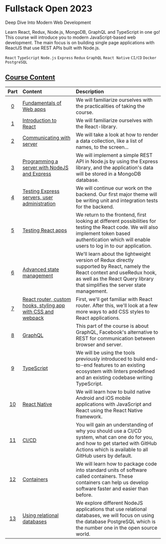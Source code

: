 # Fullstack Open 2023

Deep Dive Into Modern Web Development

Learn React, Redux, Node.js, MongoDB, GraphQL and TypeScript in one go! This course will introduce
you to modern JavaScript-based web development. The main focus is on building single page
applications with ReactJS that use REST APIs built with Node.js.

`React` `TypeScript` `Node.js` `Express` `Redux` `GraphQL` `React Native` `CI/CD` `Docker` `PostgreSQL`

## [Course Content](https://github.com/orgs/wesleydmscn-docs/projects/4)

|                                   Part                                    | Content                                                                                            | Description                                                                                                                                                                                                 |
| :-----------------------------------------------------------------------: | :------------------------------------------------------------------------------------------------- | :---------------------------------------------------------------------------------------------------------------------------------------------------------------------------------------------------------- |
|  [0](https://github.com/wesleydmscn-docs/fullstackopen-2023/milestone/1)  | [Fundamentals of Web apps](https://fullstackopen.com/en/part0)                                     | We will familiarize ourselves with the practicalities of taking the course.                                                                                                                                 |
|  [1](https://github.com/wesleydmscn-docs/fullstackopen-2023/milestone/2)  | [Introduction to React ](https://fullstackopen.com/en/part1)                                       | We will familiarize ourselves with the React-library.                                                                                                                                                       |
|  [2](https://github.com/wesleydmscn-docs/fullstackopen-2023/milestone/3)  | [Communicating with server](https://fullstackopen.com/en/part2)                                    | We will take a look at how to render a data collection, like a list of names, to the screen...                                                                                                              |
|  [3](https://github.com/wesleydmscn-docs/fullstackopen-2023/milestone/4)  | [Programming a server with NodeJS and Express](https://fullstackopen.com/en/part3)                 | We will implement a simple REST API in Node.js by using the Express library, and the application's data will be stored in a MongoDB database.                                                               |
|  [4](https://github.com/wesleydmscn-docs/fullstackopen-2023/milestone/5)  | [Testing Express servers, user administration](https://fullstackopen.com/en/part4)                 | We will continue our work on the backend. Our first major theme will be writing unit and integration tests for the backend.                                                                                 |
|  [5](https://github.com/wesleydmscn-docs/fullstackopen-2023/milestone/6)  | [Testing React apps](https://fullstackopen.com/en/part5)                                           | We return to the frontend, first looking at different possibilities for testing the React code. We will also implement token based authentication which will enable users to log in to our application.     |
|  [6](https://github.com/wesleydmscn-docs/fullstackopen-2023/milestone/7)  | [Advanced state management](https://fullstackopen.com/en/part6)                                    | We'll learn about the lightweight version of Redux directly supported by React, namely the React context and useRedux hook, as well as the React Query library that simplifies the server state management. |
|  [7](https://github.com/wesleydmscn-docs/fullstackopen-2023/milestone/8)  | [React router, custom hooks, styling app with CSS and webpack](https://fullstackopen.com/en/part7) | First, we'll get familiar with React router. After this, we'll look at a few more ways to add CSS styles to React applications.                                                                             |
|  [8](https://github.com/wesleydmscn-docs/fullstackopen-2023/milestone/9)  | [GraphQL](https://fullstackopen.com/en/part8)                                                      | This part of the course is about GraphQL, Facebook's alternative to REST for communication between browser and server.                                                                                      |
| [9](https://github.com/wesleydmscn-docs/fullstackopen-2023/milestone/10)  | [TypeScript](https://fullstackopen.com/en/part9)                                                   | We will be using the tools previously introduced to build end-to-end features to an existing ecosystem with linters predefined and an existing codebase writing TypeScript.                                 |
| [10](https://github.com/wesleydmscn-docs/fullstackopen-2023/milestone/11) | [React Native](https://fullstackopen.com/en/part10)                                                | We will learn how to build native Android and iOS mobile applications with JavaScript and React using the React Native framework.                                                                           |
| [11](https://github.com/wesleydmscn-docs/fullstackopen-2023/milestone/12) | [CI/CD](https://fullstackopen.com/en/part11)                                                       | You will gain an understanding of why you should use a CI/CD system, what can one do for you, and how to get started with GitHub Actions which is available to all GitHub users by default.                 |
| [12](https://github.com/wesleydmscn-docs/fullstackopen-2023/milestone/13) | [Containers](https://fullstackopen.com/en/part12)                                                  | We will learn how to package code into standard units of software called containers. These containers can help us develop software faster and easier than before.                                           |
| [13](https://github.com/wesleydmscn-docs/fullstackopen-2023/milestone/14) | [Using relational databases](https://fullstackopen.com/en/part13)                                  | We explore different NodeJS applications that use relational databases, we will focus on using the database PostgreSQL which is the number one in the open source world.                                    |

